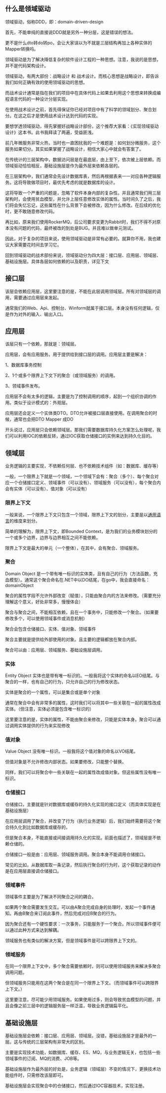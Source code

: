 ## 什么是领域驱动

领域驱动，俗称DDD，即：domain-driven-design

首先，不能单纯的直接说DDD就是另外一种分层，这是错误的想法。

更不是什么dto转do转po，会让大家误以为不就是三层结构再加上各种实体的Mapper转换吗。

领域驱动是为了解决降低复杂的软件设计工程的一种思想。注意，我说的是思想，并不是代码架构设计。

领域驱动，有两大部份：战略设计 和 战术设计。而核心思想是战略设计，即告诉我们如何正确有效的使用领域驱动的思想。

而战术设计通常是指在我们的项目中在具体代码上如果去利用这个思想来转换成编程语言代码的一种设计分层实现。

在使用战术设计之前，首先得保证你已经对项目中有了科学的领域划分、聚合划分。在这之后才是使用战术设计达到代码的实现。

要想学透领域驱动，得先掌握好战略设计部份，这个推荐大家看：《实现领域驱动设计》这本书。此书我拜读了两遍，受益匪浅。

前几年微服务非常火热，当时也一直困扰我的一个难题是：如何划分微服务，这个服务如果切分。其实如果掌握了战略设计，相信大家心中就会有答案了。

在传统计的三层架构中，数据访问层是在最底层，由上至下，依次被上层依赖。而领域驱动恰恰相反，基础设施层是作为最外层来依赖各层的。

在三层架构中，我们通常会先设计数据库表，然后再根据表来一一对应各种逻辑服务。这将导致做项目时，最优先考虑的就是数据库的设计。

这将导致一个严重的问题是，忽略了软件本身内部的复杂性。并且通常我们用三层架构时，会使用贫血模型，并允许上层任意修改实体的属性。当时间久了之后，我们将会失忆忘记，这些属性在什么背景下会被修改，因为什么修改。在后续的优化时，更不敢随意修改代码。

再比如，原来我们使用RockerMQ，后公司要求变更为Rabbit时，我们不得不对原本没有问题的代码，最终被改的到处是BUG。并且难以做单元测试。

因此，对于复杂的项目来说，使用领域驱动是非常有必要的。就算你不用，我也建议大家需要花时间去学习它。

回到领域驱动的战术部份来说，领域驱动分为四大层：接口层、应用层、领域层、基础设施层。具体各层如何依赖的以及职责，详见下文

## 接口层

该层会依赖应用层，这里要注意的是，不能在此层调用领域层。所有对领域层的调用，需要通过应用层来发起。

通常我们的Web、Api、控制台、Winform就属于接口层。本身没有任何逻辑，仅是作为对外的输入、输出入口。

## 应用层

该层只有一个依赖，那就是：领域层。

应用层，会有应用服务。用于提供给到接口层的调用。应用层主要是解决：

1、数据库事务控制

2、1个或多个限界上下文下的聚合（或领域服务）的调用。

3、领域事件发布。

应用层不会有太多的逻辑，主要是为了控制调用的顺序，起到一个组织协调的作用。类似于设计模式的：外观层。

应用层还会定义一个实体类DTO。DTO允许被接口层直接使用。在调用聚合的时候，通常也会把DTO Mapper 成DO

开头说过，应用层只会依赖领域层。那我们需要数据库持久化方案怎么处理呢，我们可以利用IOC的依赖反转，通过IOC获取仓储接口的实例来达到持久化目的。

## 领域层

业务逻辑的主要实现，不依赖任何层、也不依赖技术组件（如：数据库、缓存等）

一般，一个限界上下就是一个领域，一个领域下会有：聚合（多个）、每个聚合对应一个仓储接口定义、领域事件（可以没有）、领域服务（可以没有），每个聚合内会有实体（可以没有）、值对象（可以没有）

### 限界上下文

一般来说，一个限界上下文只包含一个领域，限界上下文的划分，主要是以<u>通用语言</u>的维度来划分。

简单的理解为，限界上下文，即Bounded Context，是为我们的业务模块划分的一个或多个边界，边界与边界相互之间不能依赖。

限界上下文是最大的单元（一个整体），在其中，会有聚合、领域服务。

### 聚合

Domain Object 是一个带有唯一标识的实体类，且有自己的行为（方法函数，充血模型）。通常这个聚合命名在.NET中以DO结尾，在go中，我会直接命名：domainObject

聚合的属性字段不允许外部改变（赋值），只能由聚合内的方法来修改。（需要充分理解这个意义，好处非常多，慢慢体会）

聚合与聚合之间，不能相互依赖，且在一个事务中，只能修改一个聚合。（如果要修改多个，可以使用领域事件或消息机制）

聚合会包含仓储接口、实体、值对象、领域事件

聚合主要就是提供给外部使用的对象。且主要的逻辑都放在聚合内部。

聚合可以由：应用层、领域服务、基础设施层调用。

### 实体

Entity Object 实体也是带有唯一标识的。一般我将这个实体的命名以EO结尾。与聚合的一样，也有自己的行为，只允许自己的行为修改状态。

实体是聚合的一个属性，可以是集合或是单个对象

通常在聚合中会有非常多的属性，这时我们可以将其中一些关联在一起的属性改成实体。（但注意，实体必须是包含唯一标识的）

这里要注意的是，实体的属性，不能由聚合来修改，只能是实体本身。聚合可以通过调用实体提供的行为来实现修改

### 值对象

Value Object 没有唯一标识。一般我将这个值对象的命名以VO结尾。

但值对象是不允许修改内部状态。如果要修改，只能整个替换。

同样，我们可以将聚合中一些关联在一起的属性改成值对象。但这些属性没有唯一标识。

### 仓储接口

仓储接口，主要就是针对数据库或缓存的持久化实现的接口定义（而具体实现是在基础设施层）

在应用层调用了聚合，并改变了行为（执行业务逻辑）后，我们始终需要将这个聚合持久化到比如数据库或缓存的，

但是聚合本身，不能直接或间接调用持久化的实现。前面也描述了，领域层是不依赖仓储的。

仓储接口一般是由：应用层、领域服务调用。聚合本身不能调用仓储接口。

常见的比如，从数据库取一条记录，然后执行聚合的行为时，这个获取记录的动作是在应用层直接调仓储接口。

### 领域事件

领域事件主要是为了解决不同聚合之间的耦合。

如果两个聚合需要发生交互。可以由A聚合完成自身的处理时，发起一个事件通知。再由B聚合来订阅此事件，然后完成对应B聚合的行为。

因为聚合还有一个硬性要求：一次事务，只能服务于一个聚合。所以领域事件便可以通过此种方式来达到解耦。

领域服务也有类似的解决方案，但是领域事件是可以跨限界上下文的。

### 领域服务

在同一个限界上下文中，多个聚合需要依赖时，则可以使用领域服务来解决多聚合调用问题。

但领域服务只能用在这两个聚合是在同一个限界上下文。（而领域事件可以跨限界上下文。）

这里要注意，尽可能少用领域服务。如果使用过多，则会导致贫血模型的问题，并且会像之前三层中的逻辑服务层一样泛滥，导致业务逻辑扁平化。

## 基础设施层

基础设施层会依赖：接口层、应用层、领域层。没错，基础设施层才是最外的一层。这与传统的三层架构有非常大的区别。

主要是实现技术功能，如数据库、缓存、ES、MQ，与业务逻辑无关，也包括一些领域事件的订阅、MQ的消费、JOB等。

基础设施层作为最外层的好处是，业务逻辑（领域层）不变的情况下，更换技术功能组件时，只需修改该层即可。

基础设施层会实现聚合中的仓储接口，然后通过IOC容器技术，实现注册。

